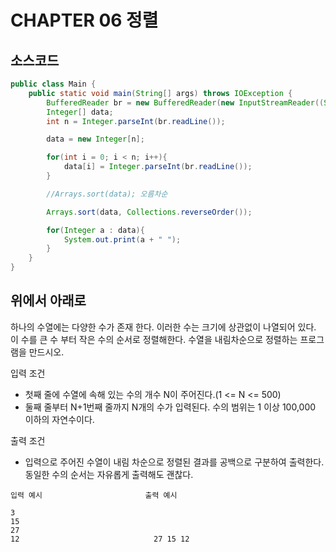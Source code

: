 # CHAPTER 06 정렬

## 소스코드

```java
public class Main {
    public static void main(String[] args) throws IOException {
        BufferedReader br = new BufferedReader(new InputStreamReader((System.in)));
        Integer[] data;
        int n = Integer.parseInt(br.readLine());

        data = new Integer[n];

        for(int i = 0; i < n; i++){
            data[i] = Integer.parseInt(br.readLine());
        }

        //Arrays.sort(data); 오름차순

        Arrays.sort(data, Collections.reverseOrder());

        for(Integer a : data){
            System.out.print(a + " ");
        }
    }
}
```

## 위에서 아래로

하나의 수열에는 다양한 수가 존재 한다. 이러한 수는 크기에 상관없이 나열되어 있다. 이 수를 큰 수 부터 작은 수의 순서로 정렬해한다.
수열을 내림차순으로 정렬하는 프로그램을 만드시오.

입력 조건

- 첫째 줄에 수열에 속해 있는 수의 개수 N이 주어진다.(1 <= N <= 500)
- 둘째 줄부터 N+1번째 줄까지 N개의 수가 입력된다. 수의 범위는 1 이상 100,000 이하의 자연수이다.

출력 조건

- 입력으로 주어진 수열이 내림 차순으로 정렬된 결과를 공백으로 구분하여 출력한다. 동일한 수의 순서는 자유롭게 출력해도 괜찮다.

```
입력 예시                       출력 예시

3
15
27
12                              27 15 12
```
